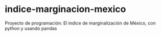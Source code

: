 # indice-marginacion-mexico
Proyecto de programación: El indice de marginalización de México, con python y usando pandas
